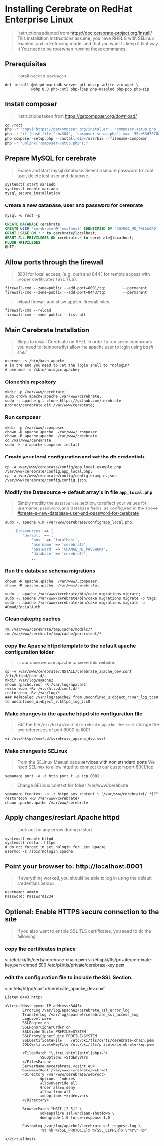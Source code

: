 # Installing Cerebrate on RedHat Enterprise Linux
>Instructions adapted from https://doc.cerebrate-project.org/install/
>This installation instructions assume, you have RHEL 8 with SELinux enabled, and in Enforcing mode.
>and that you want to keep it that way :)
>You need to be root when running these commands.

## Prerequisites
>Install needed packages:
```Shell
dnf install @httpd mariadb-server git unzip sqlite vim wget \
            @php:8.0 php-intl php-ldap php-mysqlnd php-pdo php-zip
```
## Install composer 
>Instructions taken from https://getcomposer.org/download/
```PHP
cd /root
php -r "copy('https://getcomposer.org/installer', 'composer-setup.php');"
php -r "if (hash_file('sha384', 'composer-setup.php') === '55ce33d7678c5a611085589f1f3ddf8b3c52d662cd01d4ba75c0ee0459970c2200a51f492d557530c71c15d8dba01eae') { echo 'Installer verified'; } else { echo 'Installer corrupt'; unlink('composer-setup.php'); } echo PHP_EOL;"
php composer-setup.php --install-dir=/usr/bin --filename=composer
php -r "unlink('composer-setup.php');"
```

## Prepare MySQL for cerebrate
>Enable and start mysql database. Select a secure password for root user, delete test user and database. 

```Shell
systemctl start mariadb
systemctl enable mariadb
mysql_secure_installation
```
### Create a new database, user and password for cerebrate
```Shell
mysql -u root -p
```
```SQL
CREATE DATABASE cerebrate;
CREATE USER 'cerebrate'@'localhost' IDENTIFIED BY 'CHANGE_ME_PASSWORD';
GRANT USAGE ON *.* to cerebrate@localhost;
GRANT ALL PRIVILEGES ON cerebrate.* to cerebrate@localhost;
FLUSH PRIVILEGES;
QUIT;
```
## Allow ports through the firewall
> 8001 for local access, (e.g. curl) and 
> 8443 for remote access with proper certificates (SSL TLS).
```Shell
firewall-cmd --zone=public --add-port=8001/tcp        --permanent
firewall-cmd --zone=public --add-port=8443/tcp        --permanent
```
> reload firewall and show applied firewall rules
```Shell
firewall-cmd --reload
firewall-cmd --zone public --list-all
```

## Main Cerebrate Installation
>Steps to install Cerebrate on RHEL
>in order to run some commands you need to (temporarily) allow the apache user 
>to login using *bash shell*
```Shell
usermod -s /bin/bash apache
# in the end you need to set the login shell to *nologin*
# usermod -s /sbin/nologin apache;
```

### Clone this repository
```Shell
mkdir -p /var/www/cerebrate;
sudo chown apache:apache /var/www/cerebrate;
sudo -u apache git clone https://github.com/cerebrate-project/cerebrate.git /var/www/cerebrate;
```

### Run composer
```Shell
mkdir -p /var/www/.composer
chown -R apache.apache  /var/www/.composer
chown -R apache.apache  /var/www/cerebrate
cd /var/www/cerebrate
sudo -H -u apache composer install
```


### Create your local configuration and set the db credentials
```Shell
cp -a /var/www/cerebrate/config/app_local.example.php /var/www/cerebrate/config/app_local.php;
cp -a /var/www/cerebrate/config/config.example.json /var/www/cerebrate/config/config.json;
```

### Modify the Datasource -> default array's in file `app_local.php`
>Simply modify the `Datasources` section, to reflect your values for: username, password, and database 
>fields, as configured in the above [#create-a-new-database-user-and-password-for-cerebrate](<#create-a-new-database-user-and-password-for-cerebrate>)
```Shell
sudo -u apache vim /var/www/cerebrate/config/app_local.php;
```
```PHP
    'Datasources' => [
        'default' => [
            'host' => 'localhost',
            'username' => 'cerebrate',
            'password' => 'CHANGE_ME_PASSWORD',
            'database' => 'cerebrate',
            ...
```

### Run the database schema migrations
```Shell
chown -R apache.apache  /var/www/.composer;
chown -R apache.apache  /var/www/cerebrate;

sudo -u apache /var/www/cerebrate/bin/cake migrations migrate;
sudo -u apache /var/www/cerebrate/bin/cake migrations migrate -p tags;
sudo -u apache /var/www/cerebrate/bin/cake migrations migrate -p ADmad/SocialAuth;
```


### Clean cakephp caches
```Shell
rm /var/www/cerebrate/tmp/cache/models/*
rm /var/www/cerebrate/tmp/cache/persistent/*
```

### copy the Apache httpd template to the default apache configuration folder
> in our case we use apache to serve this website.
```Shell
cp -v /var/www/cerebrate/INSTALL/cerebrate_apache_dev.conf /etc/httpd/conf.d/.
mkdir /var/log/apache2
chown apache.root -R /var/log/apache2
restorecon -Rv /etc/httpd/conf.d/*
restorecon -Rv /var/log/*
### Relabeled /var/log/apache2 from unconfined_u:object_r:var_log_t:s0 to unconfined_u:object_r:httpd_log_t:s0
```
### Make changes to the apache httpd site configuration file
>Edit the file `/etc/httpd/conf.d/cerebrate_apache_dev.conf` change the two references of port 8000 to 8001
```Shell
vi /etc/httpd/conf.d/cerebrate_apache_dev.conf
```
### Make changes to SELinux
>From the SELinux Manual page [services with non standard ports](<https://access.redhat.com/documentation/en-us/red_hat_enterprise_linux/8/html/using_selinux/configuring-selinux-for-applications-and-services-with-non-standard-configurations_using-selinux>)
>We need SELinux to allow httpd to connect to our custom port 8001/tcp
```SELinux Policy
semanage port -a -t http_port_t -p tcp 8001
```
>Change SELinux context for folder /var/www/cerebrate
```SELinux Policy
semanage fcontext -a -t httpd_sys_content_t "/var/www/cerebrate(/.*)?"
restorecon -Rv /var/www/cerebrate/
chown apache.apache /var/www/cerebrate
```

## Apply changes/restart Apache httpd
>Look out for any errors during restart.
```
systemctl enable httpd
systemctl restart httpd
# do not forget to set nologin for user apache
usermod -s /sbin/nologin apache;
```

## Point your browser to: http://localhost:8001
> If everything worked, you should be able to log in using the default credentials below:

```
Username: admin
Password: Password1234
```



## Optional: Enable HTTPS secure connection to the site
> if you also want to enable SSL TLS certificates, you need to do the following

### copy the certificates in place
vi   /etc/pki/tls/certs/cerebrate-chain.pem
vi   /etc/pki/tls/private/cerebrate-key.pem
chmod 600 /etc/pki/tls/private/cerebrate-key.pem

### edit the configuration file to include the SSL Section.
vim /etc/httpd/conf.d/cerebrate_apache_dev.conf
```Shell
Listen 8443 https

<VirtualHost <your IP address:8443>
        ErrorLog /var/log/apache2/cerebrate_ssl_error_log
        TransferLog /var/log/apache2/cerebrate_ssl_access_log
        LogLevel warn
        SSLEngine on
        SSLHonorCipherOrder on
        SSLCipherSuite PROFILE=SYSTEM
        SSLProxyCipherSuite PROFILE=SYSTEM
        SSLCertificateFile    /etc/pki/tls/certs/cerebrate-chain.pem
        SSLCertificateKeyFile /etc/pki/tls/private/cerebrate-key.pem

        <FilesMatch "\.(cgi|shtml|phtml|php)$">
                SSLOptions +StdEnvVars
        </FilesMatch>
        ServerName mycerebrate.<csirt.eu>
        DocumentRoot /var/www/cerebrate/webroot
        <Directory /var/www/cerebrate/webroot>
                Options -Indexes
                AllowOverride all
                Order allow,deny
                allow from all
                SSLOptions +StdEnvVars
        </Directory>

        BrowserMatch "MSIE [2-5]" \
                nokeepalive ssl-unclean-shutdown \
                downgrade-1.0 force-response-1.0

        CustomLog /var/log/apache2/cerebrate_ssl_request.log \
                "%t %h %{SSL_PROTOCOL}x %{SSL_CIPHER}x \"%r\" %b"

</VirtualHost>
```
